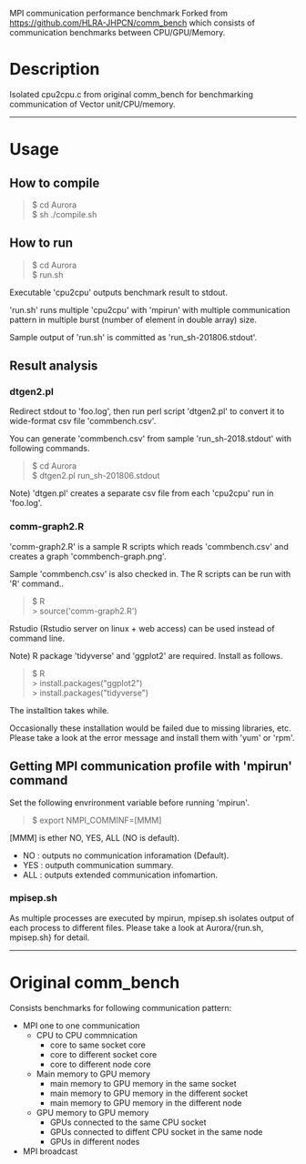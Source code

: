 MPI communication performance benchmark
Forked from <https://github.com/HLRA-JHPCN/comm_bench>
 which consists of communication benchmarks between CPU/GPU/Memory.

# Description
Isolated cpu2cpu.c from original comm_bench for benchmarking communication of Vector unit/CPU/memory.

------
# Usage
## How to compile
> $ cd Aurora  
> $ sh ./compile.sh

## How to run

> $ cd Aurora  
> $ run.sh  

Executable 'cpu2cpu' outputs benchmark result to stdout.  

'run.sh' runs multiple 'cpu2cpu' with 'mpirun' with multiple communication pattern
in multiple burst (number of element in double array) size.  

Sample output of 'run.sh' is committed as 'run_sh-201806.stdout'.  

## Result analysis

### dtgen2.pl

Redirect stdout to 'foo.log', then run perl script 'dtgen2.pl' to convert it to wide-format csv file 'commbench.csv'.

You can generate 'commbench.csv' from sample 'run_sh-2018.stdout' with following commands.

> $ cd Aurora  
> $ dtgen2.pl run_sh-201806.stdout

Note) 'dtgen.pl' creates a separate csv file from each 'cpu2cpu' run in 'foo.log'.  
 
### comm-graph2.R
'comm\-graph2.R' is a sample R scripts which reads 'commbench.csv' and creates a graph 'commbench-graph.png'.  

Sample 'commbench.csv' is also checked in. The R scripts can be run with 'R' command..

> $ R  
> \> source('comm-graph2.R')

Rstudio (Rstudio server on linux + web access) can be used instead of command line.  
  
  
Note) R package 'tidyverse' and 'ggplot2' are required. Install as follows.  

> $ R  
> \> install.packages("ggplot2")  
> \> install.packages("tidyverse")  

 The installtion takes while.
 
 Occasionally these installation would be failed due to missing libraries, etc. Please take a look at the error message and install them with 'yum' or 'rpm'.
 
## Getting MPI communication profile with 'mpirun' command

Set the following envrironment variable before running 'mpirun'.
> $ export NMPI_COMMINF=\[MMM\]

\[MMM\] is ether NO, YES, ALL (NO is default).
   * NO  : outputs no communication inforamation (Default).
   * YES : outputh communication summary.
   * ALL : outputs extended communication infomartion.

### mpisep.sh
 As multiple processes are executed by mpirun, mpisep.sh isolates output of each process to different files.
 Please take a look at Aurora/{run.sh, mpisep.sh} for detail.


------
# Original comm_bench
Consists benchmarks for following communication pattern:

* MPI one to one communication
  * CPU to CPU commnication
     * core to same socket core
     * core to different socket core
     * core to different node core
  * Main memory to GPU memory
     * main memory to GPU memory in the same socket
     * main memory to GPU memory in the different socket
     * main memory to GPU memory in the different node
  * GPU memory to GPU memory
     * GPUs connected to the same CPU socket
     * GPUs connected to diffent CPU socket in the same node
     * GPUs in different nodes
* MPI broadcast
